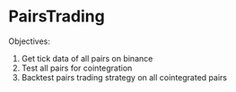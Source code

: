 # PairsTrading


Objectives:
1. Get tick data of all pairs on binance
2. Test all pairs for cointegration
3. Backtest pairs trading strategy on all cointegrated pairs
